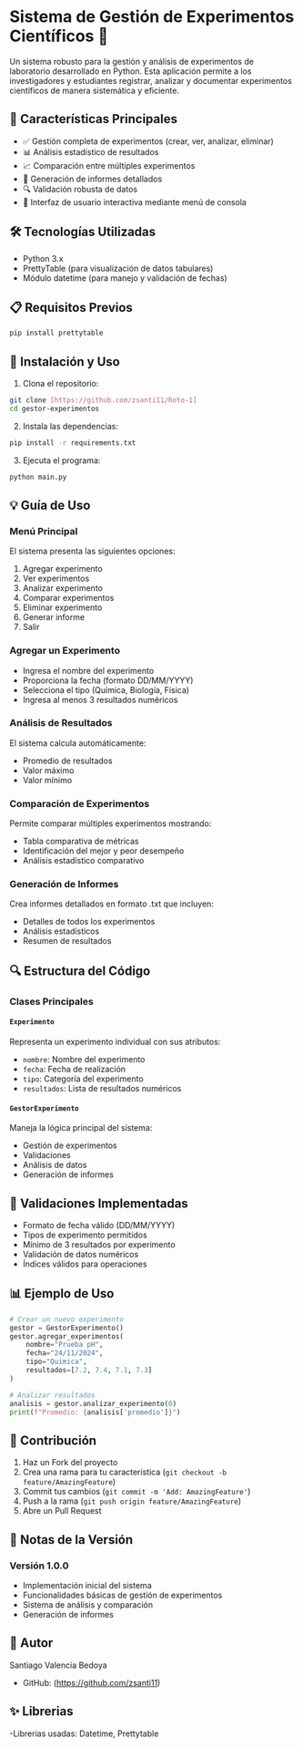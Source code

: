 # Sistema de Gestión de Experimentos Científicos 🧪

Un sistema robusto para la gestión y análisis de experimentos de laboratorio desarrollado en Python. Esta aplicación permite a los investigadores y estudiantes registrar, analizar y documentar experimentos científicos de manera sistemática y eficiente.

## 🌟 Características Principales

- ✅ Gestión completa de experimentos (crear, ver, analizar, eliminar)
- 📊 Análisis estadístico de resultados
- 📈 Comparación entre múltiples experimentos
- 📝 Generación de informes detallados
- 🔍 Validación robusta de datos
- 🎯 Interfaz de usuario interactiva mediante menú de consola

## 🛠️ Tecnologías Utilizadas

- Python 3.x
- PrettyTable (para visualización de datos tabulares)
- Módulo datetime (para manejo y validación de fechas)

## 📋 Requisitos Previos

```bash
pip install prettytable
```

## 🚀 Instalación y Uso

1. Clona el repositorio:
```bash
git clone [https://github.com/zsanti11/Reto-1]
cd gestor-experimentos
```

2. Instala las dependencias:
```bash
pip install -r requirements.txt
```

3. Ejecuta el programa:
```bash
python main.py
```

## 💡 Guía de Uso

### Menú Principal
El sistema presenta las siguientes opciones:
1. Agregar experimento
2. Ver experimentos
3. Analizar experimento
4. Comparar experimentos
5. Eliminar experimento
6. Generar informe
7. Salir

### Agregar un Experimento
- Ingresa el nombre del experimento
- Proporciona la fecha (formato DD/MM/YYYY)
- Selecciona el tipo (Química, Biología, Física)
- Ingresa al menos 3 resultados numéricos

### Análisis de Resultados
El sistema calcula automáticamente:
- Promedio de resultados
- Valor máximo
- Valor mínimo

### Comparación de Experimentos
Permite comparar múltiples experimentos mostrando:
- Tabla comparativa de métricas
- Identificación del mejor y peor desempeño
- Análisis estadístico comparativo

### Generación de Informes
Crea informes detallados en formato .txt que incluyen:
- Detalles de todos los experimentos
- Análisis estadísticos
- Resumen de resultados

## 🔍 Estructura del Código

### Clases Principales

#### `Experimento`
Representa un experimento individual con sus atributos:
- `nombre`: Nombre del experimento
- `fecha`: Fecha de realización
- `tipo`: Categoría del experimento
- `resultados`: Lista de resultados numéricos

#### `GestorExperimento`
Maneja la lógica principal del sistema:
- Gestión de experimentos
- Validaciones
- Análisis de datos
- Generación de informes

## 🔐 Validaciones Implementadas

- Formato de fecha válido (DD/MM/YYYY)
- Tipos de experimento permitidos
- Mínimo de 3 resultados por experimento
- Validación de datos numéricos
- Índices válidos para operaciones

## 📊 Ejemplo de Uso

```python
# Crear un nuevo experimento
gestor = GestorExperimento()
gestor.agregar_experimentos(
    nombre="Prueba pH",
    fecha="24/11/2024",
    tipo="Quimica",
    resultados=[7.2, 7.4, 7.1, 7.3]
)

# Analizar resultados
analisis = gestor.analizar_experimento(0)
print(f"Promedio: {analisis['promedio']}")
```

## 🤝 Contribución

1. Haz un Fork del proyecto
2. Crea una rama para tu característica (`git checkout -b feature/AmazingFeature`)
3. Commit tus cambios (`git commit -m 'Add: AmazingFeature'`)
4. Push a la rama (`git push origin feature/AmazingFeature`)
5. Abre un Pull Request

## 📝 Notas de la Versión

### Versión 1.0.0
- Implementación inicial del sistema
- Funcionalidades básicas de gestión de experimentos
- Sistema de análisis y comparación
- Generación de informes

## 👤 Autor

Santiago Valencia Bedoya
- GitHub: (https://github.com/zsanti11)


## ✨ Librerias

-Librerias usadas: Datetime, Prettytable
